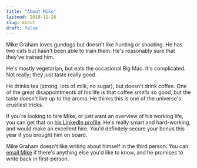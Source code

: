 ```yaml
---
title: "About Mike"
lastmod: 2018-11-26
slug: about
draft: false
---
```


Mike Graham loves gundogs but doesn't like hunting or shooting.  He has
two cats but hasn't been able to train them.  He's reasonably sure that
they've trained him.

He's mostly vegetarian, but eats the occasional Big Mac.  It's
complicated.  Not really;  they just taste really good.

He drinks tea (strong, lots of milk, no sugar), but doesn't drink
coffee.  One of the great disappointments of his life is that coffee
_smells_ so good, but the taste doesn't live up to the aroma.  He thinks
this is one of the universe's cruellest tricks.

If you're looking to hire Mike, or just want an overview of his working
life, you can get that on [his LinkedIn
profile](https://www.linkedin.com/in/mike-graham/).  He's really smart
and hard-working, and would make an excellent hire.  You'd definitely
secure your bonus this year if you brought him on board.

Mike Graham doesn't like writing about himself in the third person.  You
can [email Mike](mailto:hello@mgrah.am) if there's anything else you'd
like to know, and he promises to write back in first-person.
